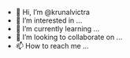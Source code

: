 - 👋 Hi, I’m @krunalvictra
- 👀 I’m interested in ...
- 🌱 I’m currently learning ...
- 💞️ I’m looking to collaborate on ...
- 📫 How to reach me ...

<!---
krunalvictra/krunalvictra is a ✨ special ✨ repository because its `README.md` (this file) appears on your GitHub profile.
You can click the Preview link to take a look at your changes.
--->

